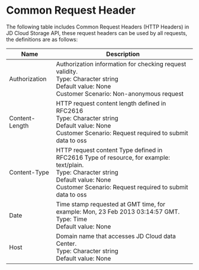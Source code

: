 # Common Request Header

The following table includes Common Request Headers (HTTP Headers) in JD Cloud Storage API, these request headers can be used by all requests, the definitions are as follows:

|Name|Description|
|-|-|
|Authorization|Authorization information for checking request validity. <br>Type: Character string<br>Default value: None<br>Customer Scenario: Non-anonymous request|
|Content-Length|HTTP request content length defined in RFC2616 <br>Type: Character string<br>Default value: None<br>Customer Scenario: Request required to submit data to oss|
|Content-Type|HTTP request content Type defined in RFC2616 Type of resource, for example: text/plain. <br>Type: Character string<br>Default value: None<br>Customer Scenario: Request required to submit data to oss|
|Date|Time stamp requested at GMT time, for example: Mon, 23 Feb 2013 03:14:57 GMT. <br>Type: Time<br>Default value: None|
|Host|Domain name that accesses JD Cloud data Center. <br>Type: Character string<br>Default value: None|
